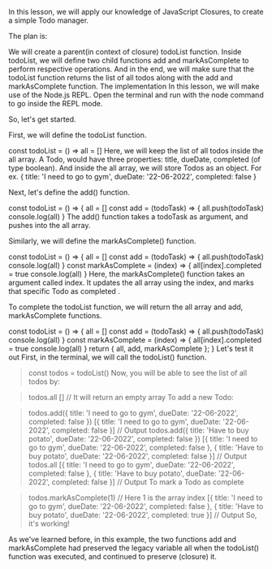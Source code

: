 In this lesson, we will apply our knowledge of JavaScript Closures, to create a simple Todo manager.

The plan is:

We will create a parent(in context of closure) todoList function.
Inside todoList, we will define two child functions add and markAsComplete to perform respective operations.
And in the end, we will make sure that the todoList function returns the list of all todos along with the add and markAsComplete function.
The implementation
In this lesson, we will make use of the Node.js REPL. Open the terminal and run with the node command to go inside the REPL mode.

So, let's get started.

First, we will define the todoList function.

const todoList = () =>
all = []
Here, we will keep the list of all todos inside the all array. 
A Todo, would have three properties: title, dueDate, completed (of type boolean). 
And inside the all array, we will store Todos as an object. 
For ex. { title: 'I need to go to gym', dueDate: '22-06-2022', completed: false }

Next, let's define the add() function.

const todoList = () => {
all = []
const add = (todoTask) => {
all.push(todoTask)
console.log(all)
}
The add() function takes a todoTask as argument, and pushes into the all array.

Similarly, we will define the markAsComplete() function.

const todoList = () => {
all = []
const add = (todoTask) => {
all.push(todoTask)
console.log(all)
}
const markAsComplete = (index) => {
all[index].completed = true
console.log(all)
}
Here, the markAsComplete() function takes an argument called index. It updates the all array using the index, and marks that specific Todo as completed .

To complete the todoList function, we will return the all array and add, markAsComplete functions.

const todoList = () => {
all = []
const add = (todoTask) => {
all.push(todoTask)
console.log(all)
}
const markAsComplete = (index) => {
all[index].completed = true
console.log(all)
}
return { all, add, markAsComplete };
}
Let's test it out
First, in the terminal, we will call the todoList() function.

> const todos = todoList()
> Now, you will be able to see the list of all todos by:

> todos.all
> [] // It will return an empty array
> To add a new Todo:

> todos.add({ title: 'I need to go to gym', dueDate: '22-06-2022', completed: false })
> [{ title: 'I need to go to gym', dueDate: '22-06-2022', completed: false }] // Output
> todos.add({ title: 'Have to buy potato', dueDate: '22-06-2022', completed: false })
> [{ title: 'I need to go to gym', dueDate: '22-06-2022', completed: false }, { title: 'Have to buy potato', dueDate: '22-06-2022', completed: false }] // Output
> todos.all
> [{ title: 'I need to go to gym', dueDate: '22-06-2022', completed: false }, { title: 'Have to buy potato', dueDate: '22-06-2022', completed: false }] // Output
> To mark a Todo as complete

> todos.markAsComplete(1) // Here 1 is the array index
> [{ title: 'I need to go to gym', dueDate: '22-06-2022', completed: false }, { title: 'Have to buy potato', dueDate: '22-06-2022', completed: true }] // Output
> So, it's working!

As we've learned before, in this example, the two functions add and markAsComplete had preserved the legacy variable all when the todoList() function was executed, and continued to preserve (closure) it.
